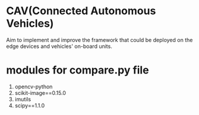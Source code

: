 # CAV(Connected Autonomous Vehicles)
Aim to implement and improve the framework that could be deployed on the edge devices and vehicles' on-board units.

# modules for compare.py file
1. opencv-python
2. scikit-image==0.15.0
3. imutils
4. scipy==1.1.0
